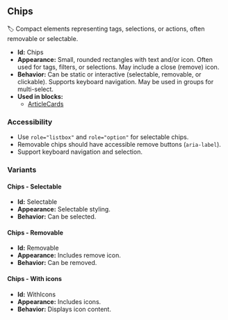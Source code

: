 ## Chips
🏷️ Compact elements representing tags, selections, or actions, often removable or selectable.
- **Id:** Chips
- **Appearance:** Small, rounded rectangles with text and/or icon. Often used for tags, filters, or selections. May include a close (remove) icon.
- **Behavior:** Can be static or interactive (selectable, removable, or clickable). Supports keyboard navigation. May be used in groups for multi-select.
- **Used in blocks:**
  - [ArticleCards](blocks.md#article-cards)
### Accessibility
- Use `role="listbox"` and `role="option"` for selectable chips.
- Removable chips should have accessible remove buttons (`aria-label`).
- Support keyboard navigation and selection.

### Variants
#### Chips - **Selectable**
- **Id:** Selectable
- **Appearance:** Selectable styling.
- **Behavior:** Can be selected.
#### Chips - **Removable**
- **Id:** Removable
- **Appearance:** Includes remove icon.
- **Behavior:** Can be removed.
#### Chips - **With icons**
- **Id:** WithIcons
- **Appearance:** Includes icons.
- **Behavior:** Displays icon content.
